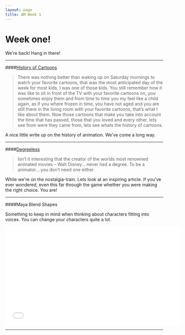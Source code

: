 ```yaml
---
layout: page
title: AM Week 1
---
```


# Week one!

We're back! Hang in there!

----

####[History of Cartoons](http://stuffforneurons.com/history-cartoons/)

>There was nothing better than waking up on Saturday mornings to watch your favorite cartoons, that was the most anticipated day of the week for most kids, I was one of those kids. You still remember how it was like to sit in front of the TV with your favorite cartoons on, you sometimes enjoy them and from time to time you my feel like a child again, as if you where frozen in time, you have not aged and you are still there in the living room with your favorite cartoons, that’s what I like about them. Now those cartoons that make you take into account the time that has passed, those that you loved and every other, lets see from were they came from, lets see whats the history of cartoons.

A nice little write up on the history of animation. We've come a long way.

----

####[Degreeless](http://rustyanimator.com/degreeless/)

>Isn’t it interesting that the creator of the worlds most renowned animated movies – Walt Disney….never had a degree. To be a animator….you don’t need one either.

While we're on the nostalgia-train. Lets look at an inspiring article. If you've ever wondered, even this far through the game whether you were making the right choice. You are!

----

####Maya Blend Shapes

Something to keep in mind when thinking about characters fitting into voices. You can change your characters quite a lot.

<div class="js-video [vimeo, widescreen]"><iframe width="560" height="315" src="//www.youtube-nocookie.com/embed/BFPAIU8hwQ4?rel=0" frameborder="0" allowfullscreen></iframe></div>

----
